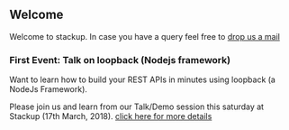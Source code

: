 ## Welcome

Welcome to stackup.
In case you have a query feel free to [drop us a mail](mailto:bala@nus.edu.sg)

### First Event: Talk on loopback (Nodejs framework)

Want to learn how to build your REST APIs in minutes using loopback (a NodeJs Framework).

Please join us and learn from our Talk/Demo session this saturday at Stackup (17th March, 2018).
[click here for more details](./talk01.md)